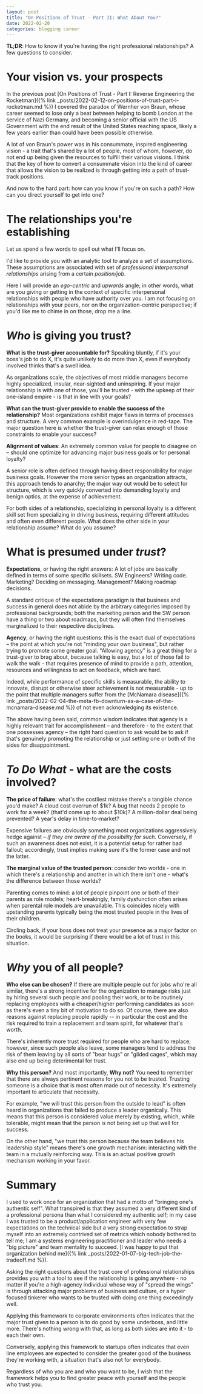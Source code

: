 ```yaml
---
layout: post
title: "On Positions of Trust - Part II: What About You?"
date: 2022-02-20
categories: blogging career
---
```

**TL;DR**: How to know if you're having the right professional relationships? A few questions to consider.

# Your vision vs. your prospects

In the previous post [On Positions of Trust - Part I: Reverse Engineering the Rocketman]({% link _posts/2022-02-12-on-positions-of-trust-part-i-rocketman.md %}) I covered the paradox of Wernher von Braun, whose career seemed to lose only a beat between helping to bomb London at the service of Nazi Germany, and becoming a senior official with the US Government with the end result of the United States reaching space, likely a few years earlier than could have been possible otherwise.

A lot of von Braun's power was in his consummate, inspired engineering vision - a trait that's shared by a lot of people, most of whom, however, do not end up being given the resources to fulfill their various visions. I think that the key of how to convert a consummate vision into the kind of career that allows the vision to be realized is through getting into a path of trust-track positions.

And now to the hard part: how can you know if you're on such a path? How can you direct yourself to get into one?

# The relationships you're establishing
Let us spend a few words to spell out what I'll focus on.

I'd like to provide you with an analytic tool to analyze a set of assumptions. These assumptions are associated with set of *professional interpersonal relationships* arising from a certain *position/job*.

Here I will provide an *ego-centric* and *upwards* angle; in other words, what are you giving or getting in the context of specific interpersonal relationships with people who have authority over you. I am not focusing on relationships with your peers, nor on the organization-centric perspective; if you'd like me to chime in on those, drop me a line.


# *Who* is giving you trust?

**What is the trust-giver accountable for?** Speaking bluntly, if it's your boss's job to do X, it's quite unlikely to do more than X, even if everybody involved thinks that's a swell idea.

As organizations scale, the objectives of most middle managers become highly specialized, insular, near-sighted and uninspiring. If your major relationship is with one of those, you'll be trusted -  with the upkeep of their one-island empire - is that in line with your goals?

**What can the trust-giver provide to enable the success of the relationship?** Most organizations exhibit major flaws in terms of processes and structure. A very common example is overindulgence in red-tape. The major question here is whether the trust-giver can relax enough of those constraints to enable your success?

**Alignment of values**: An extremely common value for people to disagree on – should one optimize for advancing major business goals or for personal loyalty? 

A senior role is often defined through having direct responsibility for major business goals. However the more senior types an organization attracts, this approach tends to anarchy; the major way out would be to select for structure, which is very quickly converted into demanding loyalty and benign optics, at the expense of achievement.

For both sides of a relationship, specializing in personal loyalty is a different skill set from specializing in driving business, requiring different attitudes and often even different people. What does the other side in your relationship assume? What do you assume?

# What is presumed under *trust*?
**Expectations**, or having the right answers: A lot of jobs are basically defined in terms of some specific skillsets. SW Engineers? Writing code. Marketing? Deciding on messaging. Management? Making roadmap decisions.

A standard critique of the expectations paradigm is that business and success in general does not abide by the arbitrary categories imposed by professional backgrounds; both the marketing person and the SW person have a thing or two about roadmaps, but they will often find themselves marginalized to their respective disciplines.

**Agency**, or having the right questions: this is the exact dual of expectations – the point at which you're not "minding your own business", but rather trying to promote some greater goal. "Allowing agency" is a great thing for a trust-giver to brag about, because talking is easy, but a lot of those fail to walk the walk - that requires presence of mind to provide a path, attention, resources and willingness to act on feedback, which are hard. 

Indeed, while performance of specific skills is measurable, the ability to innovate, disrupt or otherwise steer achievement is not measurable - up to the point that multiple managers suffer from the [McNamara disease]({% link _posts/2022-02-04-the-meta-fb-downturn-as-a-case-of-the-mcnamara-disease.md %}) of not even acknowledging its existence.

The above having been said, common wisdom indicates that agency is a highly relevant trait for accomplishment – and therefore - to the extent that one possesses agency – the right hard question to ask would be to ask if that's genuinely promoting  the relationship or just setting one or both of the sides for disappointment.

# *To Do What* - what are the costs involved?
**The price of failure**: what's the costliest mistake there's a tangible chance you'd make? A cloud cost overrun of $1k? A bug that needs 2 people to work for a week? (that'd come up to about $10k)? A million-dollar deal being prevented? A year's delay in time-to-market?

Expensive failures are obviously something most organizations aggressively hedge against – *if they are aware of the possibility for such*. Conversely, if such an awareness does not exist, it is a potential setup for rather bad fallout; accordingly, trust implies making sure it's the former case and not the latter.

**The marginal value of the trusted person**: consider two worlds - one in which there's a relationship and another in which there isn't one - what's the difference between those worlds?

Parenting comes to mind: a lot of people pinpoint one or both of their parents as role models; heart-breakingly, family dysfunction often arises when parental role models are unavailable. This coincides nicely with upstanding parents typically being the most trusted people in the lives of their children.

Circling back, if your boss does not treat your presence as a major factor on the books, it would be surprising if there would be a lot of trust in this situation.

# *Why* you of all people?

**Who else can be chosen?** If there are multiple people out for jobs who're all similar, there's a strong incentive for the organization to manage risks just by hiring several such people and pooling their work, or to be routinely replacing employees with a cheaper/higher performing candidates as soon as there's even a tiny bit of motivation to do so. Of course, there are also reasons against replacing people rapidly -- in particular the cost and the risk required to train a replacement and team spirit, for whatever that's worth.

There's inherently more trust required for people who are hard to replace; however, since such people also leave, some managers tend to address the risk of them leaving by all sorts of "bear hugs" or "gilded cages", which may also end up being deterimental for trust.

**Why this person?** And most importantly, **Why not?** You need to remember that there are always pertinent reasons for you not to be trusted. Trusting someone is a choice that is most often made out of  necessity. It's extremely important to articulate that necessity.

For example, "we will trust this person from the outside to lead" is often heard in organizations that failed to produce a leader organically. This means that this person is considered value merely by existing, which, while tolerable, might mean that the person is not being set up that well for success.

On the other hand, "we trust this person because the team believes his leadership style" means there's one growth mechanism: interacting with the team in a mutually reinforcing way. This is an actual positive growth mechanism working in your favor.

# Summary

I used to work once for an organization that had a motto of "bringing one's authentic self". What transpired is that they assumed a very different kind of a professional persona than what I considered my authentic self; in my case I was trusted to be a product/application engineer with very few expectations on the technical side but a very strong expectation to strap  myself into an extremely contrived set of metrics which nobody bothered to tell me; I am a systems engineering practitioner and leader who needs a "big picture" and team mentality to succeed. [I was happy to put that organization behind me]({% link _posts/2022-01-07-big-tech-job-the-tradeoff.md %}).

Asking the right questions about the trust core of professional relationships provides you with a tool to see if the relationship is going anywhere - no matter if you're a high-agency individual whose way of "spread the wings" is through attacking major problems of business and culture, or a hyper focused tinkerer who wants to be trusted with doing one thing exceedingly well.

Applying this framework to corporate environments often indicates that the major trust given to a person is to do good by some underboss, and little more. There's nothing wrong with that, as long as both sides are into it - to each their own. 

Conversely, applying this framework to startups often indicates that even line employees are expected to consider the greater good of the business they're working with, a situation that's also not for everybody.

Regardless of who you are and who you want to be, I wish that the framework helps you to find greater peace with yourself and the people who trust you.
